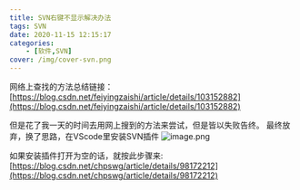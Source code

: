 ```yaml
---
title: SVN右键不显示解决办法
tags: SVN
date: 2020-11-15 12:15:17
categories: 
    - [软件,SVN]
cover: /img/cover-svn.png
---
```

网络上查找的方法总结链接：[https://blog.csdn.net/feiyingzaishi/article/details/103152882](https://blog.csdn.net/feiyingzaishi/article/details/103152882)

但是花了我一天的时间去用网上搜到的方法来尝试，但是皆以失败告终。
最终放弃，换了思路，在VScode里安装SVN插件
![image.png](1.png)

如果安装插件打开为空的话，就按此步骤来:[https://blog.csdn.net/chpswg/article/details/98172212](https://blog.csdn.net/chpswg/article/details/98172212)